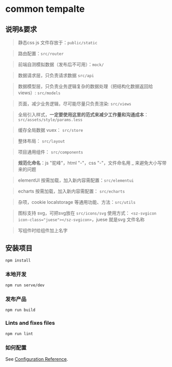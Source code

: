 # common tempalte

## 说明&要求

> 静态css js 文件存放于：`public/static`

> 路由配置：`src/router`

> 前端自测模拟数据（发布后不可用）：`mock/`

> 数据请求层，只负责请求数据 `src/api`

> 数据模型层，只负责业务逻辑复杂的数据处理（把结构化数据返回给 views）: `src/models`

> 页面，减少业务逻辑，尽可能尽量只负责渲染: `src/views`

> 全局引入样式，**一定要使用这里的范式来减少工作量和沟通成本**：`src/assets/style/params.less`

> 缓存全局数据 vuex： `src/store`

> 整体布局： `src/layout`

> 项目通用组件： `src/components`

> **规范化命名**：js "驼峰"，html "-"，css "-"，文件命名用 _ 来避免大小写带来的问题

> elementUI 按需加载，加入新内容需配置：`src/elementui`

> echarts 按需加载，加入新内容需配置： `src/echarts`

> 杂项，cookie localstorage 等通用功能、方法：`src/utils`

> 图标支持 svg，可把svg放在 `src/icons/svg` 使用方式： `<sz-svgicon icon-class="juese"></sz-svgicon>`，juese 就是svg 文件名称 

> 写组件时给组件加上名字

## 安装项目
```
npm install
```

### 本地开发
```
npm run serve/dev
```

### 发布产品
```
npm run build
```

### Lints and fixes files
```
npm run lint
```

### 如何配置
See [Configuration Reference](https://cli.vuejs.org/config/).

